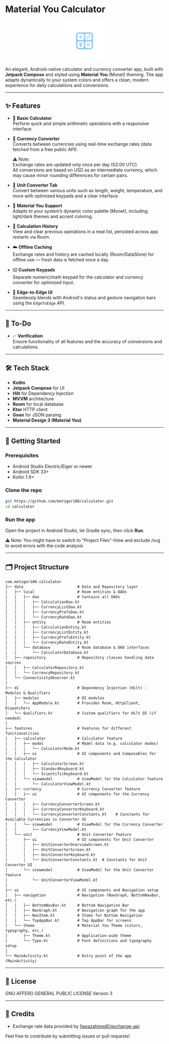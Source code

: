 #  Material You Calculator

<p align="center">
  <img src="svg/ic_logo.svg" alt="Calculator Logo" width="128" />
</p>

An elegant, Android-native calculator and currency converter app, built with **Jetpack Compose** and styled using **Material You** (Monet) theming. The app adapts dynamically to your system colors and offers a clean, modern experience for daily calculations and conversions.

---

## ✨ Features

- 🧮 **Basic Calculator**  
  Perform quick and simple arithmetic operations with a responsive interface.

- 💱 **Currency Converter**  
  Converts between currencies using real-time exchange rates (data fetched from a free public API).

  ⚠️ Note:  
  Exchange rates are updated only once per day (02:00 UTC).  
  All conversions are based on USD as an intermediate currency, which may cause minor rounding differences for certain pairs.

- 🧳 **Unit Converter Tab**  
  Convert between various units such as length, weight, temperature, and more with optimized keypads and a clear interface.

- 🎨 **Material You Support**  
  Adapts to your system’s dynamic color palette (Monet), including light/dark themes and accent coloring.

- 💾 **Calculation History**  
  View and clear previous operations in a neat list, persisted across app restarts via Room.

- ☁️ **Offline Caching**  
  Exchange rates and history are cached locally (Room/DataStore) for offline use — fresh data is fetched once a day.

- ⌨️ **Custom Keypads**  
  Separate numeric/math keypad for the calculator and currency converter for optimized input.

- 📱 **Edge-to-Edge UI**  
  Seamlessly blends with Android's status and gesture navigation bars using the `EdgeToEdge` API.

---

## 🚧 To-Do

- ✅ **Verification**  
  Ensure functionality of all features and the accuracy of conversions and calculations.

---

## 🛠️ Tech Stack

- **Kotlin**  
- **Jetpack Compose** for UI  
- **Hilt** for Dependency Injection  
- **MVVM** architecture  
- **Room** for local database  
- **Ktor** HTTP client  
- **Gson** for JSON parsing  
- **Material Design 3 (Material You)**

---

## 🚀 Getting Started

### Prerequisites

- Android Studio Electric/Eiger or newer  
- Android SDK 33+  
- Kotlin 1.9+  

### Clone the repo

```bash
git https://github.com/metzger100/calculator.git
cd calculator
```

### Run the app

Open the project in Android Studio, let Gradle sync, then click **Run**.

⚠️ Note: You might have to switch to "Project Files"-View and exclude /svg to avoid errors with the code analysis

---

## 🗂️ Project Structure

```
com.metzger100.calculator
├── data                        # Data and Repository layer
│   ├── local                   # Room entities & DAOs
│   │   ├── dao                 # Contains all DAOs
│   │   │   ├── CalculationDao.kt
│   │   │   ├── CurrencyListDao.kt
│   │   │   ├── CurrencyPrefsDao.kt
│   │   │   └── CurrencyRateDao.kt
│   │   ├── entity              # Room entities
│   │   │   ├── CalculationEntity.kt
│   │   │   ├── CurrencyListEntity.kt
│   │   │   ├── CurrencyPrefsEntity.kt
│   │   │   └── CurrencyRateEntity.kt
│   │   └── database            # Room database & DAO interfaces
│   │       └── CalculatorDatabase.kt
│   ├── repository              # Repository classes handling data sources
│   │   ├── CalculatorRepository.kt
│   │   └── CurrencyRepository.kt
│   └── ConnectivityObserver.kt
│
├── di                          # Dependency Injection (Hilt) - Modules & Qualifiers
│   ├── modules                 # DI modules
│   │   └── AppModule.kt        # Provides Room, HttpClient, Dispatchers
│   └── Qualifiers.kt           # Custom qualifiers for Hilt DI (if needed)
│
├── features                    # Features for different functionalities
│   ├── calculator              # Calculator feature
│   │   ├── model               # Model data (e.g. calculator modes)
│   │   │   └── CalculatorMode.kt
│   │   ├── ui                  # UI components and Composables for the Calculator
│   │   │   ├── CalculatorScreen.kt
│   │   │   ├── StandardKeyboard.kt
│   │   │   └── ScientificKeyboard.kt
│   │   └── viewmodel           # ViewModel for the Calculator feature
│   │       └── CalculatorViewModel.kt
│   ├── currency                # Currency Converter feature
│   │   ├── ui                  # UI components for the Currency Converter
│   │   │   ├── CurrencyConverterScreen.kt
│   │   │   ├── CurrencyConverterKeyboard.kt
│   │   │   └── CurrencyConverterConstants.kt    # Constants for Available Currencies in Converter UI
│   │   └── viewmodel           # ViewModel for the Currency Converter
│   │       └── CurrencyViewModel.kt
│   └── unit                    # Unit Converter feature
│       ├── ui                  # UI components for Unit Converter
│       │   ├── UnitConverterOverviewScreen.kt
│       │   ├── UnitConverterScreen.kt
│       │   ├── UnitConverterKeyboard.kt
│       │   └── UnitConverterConstants.kt  # Constants for Unit Converter UI
│       └── viewmodel           # ViewModel for the Unit Converter feature
│           └── UnitConverterViewModel.kt
│
├── ui                          # UI components and Navigation setup
│   ├── navigation              # Navigation (NavGraph, BottomNavBar, etc.)
│   │   ├── BottomNavBar.kt     # Bottom Navigation Bar
│   │   ├── NavGraph.kt         # Navigation graph for the app
│   │   ├── NavItem.kt          # Items for Bottom Navigation
│   │   └── TopAppBar.kt        # Top AppBar for screens
│   └── theme                   # Material You Theme (colors, typography, etc.)
│       ├── Theme.kt            # Application-wide theme
│       └── Type.kt             # Font definitions and typography setup
│
└── MainActivity.kt             # Entry point of the app (MainActivity)
```

---

## 📄 License

GNU AFFERO GENERAL PUBLIC LICENSE Version 3

---

## 🙌 Credits
 
- Exchange rate data provided by [fawazahmed0/exchange-api](https://github.com/fawazahmed0/exchange-api)

Feel free to contribute by submitting issues or pull requests!
